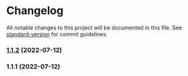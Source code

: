 # Changelog

All notable changes to this project will be documented in this file. See [standard-version](https://github.com/conventional-changelog/standard-version) for commit guidelines.

### [1.1.2](https://github.com/fuzhGit/regulatoryPlatform/compare/v1.1.1...v1.1.2) (2022-07-12)

### 1.1.1 (2022-07-12)
